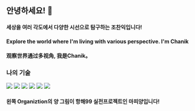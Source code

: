 ## 안녕하세요! 👋
#### 세상을 여러 각도에서 다양한 시선으로 탐구하는 조찬익입니다!
#### Explore the world where I'm living with various perspective. I'm Chanik
#### 观察世界通过多视角, 我是Chanik。


### 나의 기술 
<img src="https://img.shields.io/badge/JavaScript-yellow?style=for-the-badge&logo=JavaScript&logoColor=white"/>
<img src="https://img.shields.io/badge/HTML-blue?style=for-the-badge&logo=HTML5&logoColor=white"/>
<img src="https://img.shields.io/badge/CSS-red?style=for-the-badge&logo=CSS3&logoColor=white"/>
<img src="https://img.shields.io/badge/React-skyblue?style=for-the-badge&logo=React&logoColor=white"/>
<img src="https://img.shields.io/badge/Redux-764ABC?style=for-the-badge&logo=Redux&logoColor=white"/>
<img src="https://img.shields.io/badge/Socket.io-010101?style=for-the-badge&logo=Socket.io&logoColor=white"/>

#### 왼쪽 Organiztion의 양 그림이 항해99 실전프로젝트인 마피양입니다!
